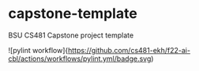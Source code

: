 # capstone-template
BSU CS481 Capstone project template

![pylint workflow]{https://github.com/cs481-ekh/f22-ai-cbl/actions/workflows/pylint.yml/badge.svg)
